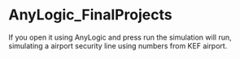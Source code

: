# AnyLogic_FinalProjects
If you open it using AnyLogic and press run the simulation will run, simulating a airport security line using numbers from KEF airport.
